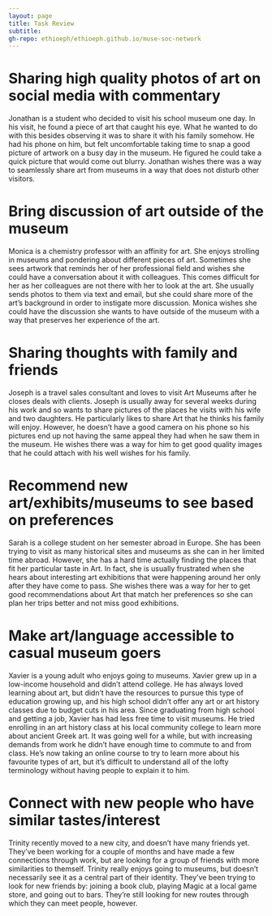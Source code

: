 ```yaml
---
layout: page
title: Task Review
subtitle: 
gh-repo: ethioeph/ethioeph.github.io/muse-soc-network
---
```


# Sharing high quality photos of art on social media with commentary

Jonathan is a student who decided to visit his school museum one day. In his visit, he found a piece of art that caught his eye. What he wanted to do with this besides observing it was to share it with his family somehow. He had his phone on him, but felt uncomfortable taking time to snap a good picture of artwork on a busy day in the museum. He figured he could take a quick picture that would come out blurry. Jonathan wishes there was a way to seamlessly share art from museums in a way that does not disturb other visitors.

# Bring discussion of art outside of the museum

Monica is a chemistry professor with an affinity for art. She enjoys strolling in museums and pondering about different pieces of art. Sometimes she sees artwork that reminds her of her professional field and wishes she could have a conversation about it with colleagues. This comes difficult for her as her colleagues are not there with her to look at the art. She usually sends photos to them via text and email, but she could share more of the art’s background in order to instigate more discussion. Monica wishes she could have the discussion she wants to have outside of the museum with a way that preserves her experience of the art.

# Sharing thoughts with family and friends

Joseph is a travel sales consultant and loves to visit Art Museums after he closes deals with clients. Joseph is usually away for several weeks during his work and so wants to share pictures of the places he visits with his wife and two daughters. He particularly likes to share Art that he thinks his family will enjoy. However, he doesn’t have a good camera on his phone so his pictures end up not having the same appeal they had when he saw them in the museum. He wishes there was a way for him to get good quality images that he could attach with his well wishes for his family. 

# Recommend new art/exhibits/museums to see based on preferences

Sarah is a college student on her semester abroad in Europe. She has been trying to visit as many historical sites and museums as she can in her limited time abroad. However, she has a hard time actually finding the places that fit her particular taste in Art. In fact, she is usually frustrated when she hears about interesting art exhibitions that were happening around her only after they have come to pass. She wishes there was a way for her to get good recommendations about Art that match her preferences so she can plan her trips better and not miss good exhibitions.  

# Make art/language accessible to casual museum goers

Xavier is a young adult who enjoys going to museums.  Xavier grew up in a low-income household and didn’t attend college.  He has always loved learning about art, but didn’t have the resources to pursue this type of education growing up, and his high school didn’t offer any art or art history classes due to budget cuts in his area.  Since graduating from high school and getting a job, Xavier has had less free time to visit museums.  He tried enrolling in an art history class at his local community college to learn more about ancient Greek art.  It was going well for a while, but with increasing demands from work he didn’t have enough time to commute to and from class.  He’s now taking an online course to try to learn more about his favourite types of art, but it’s difficult to understand all of the lofty terminology without having people to explain it to him.

# Connect with new people who have similar tastes/interest

Trinity recently moved to a new city, and doesn’t have many friends yet.  They’ve been working for a couple of months and have made a few connections through work, but are looking for a group of friends with more similarities to themself.  Trinity really enjoys going to museums, but doesn’t necessarily see it as a central part of their identity.  They’ve been trying to look for new friends by: joining a book club, playing Magic at a local game store, and going out to bars.  They’re still looking for new routes through which they can meet people, however.
